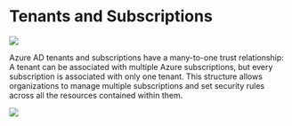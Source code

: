 # Tenants and Subscriptions

![](</public/image (9).png>)

Azure AD tenants and subscriptions have a many-to-one trust relationship: A tenant can be associated with multiple Azure subscriptions, but every subscription is associated with only one tenant. This structure allows organizations to manage multiple subscriptions and set security rules across all the resources contained within them.

![](</public/image (5).png>)
